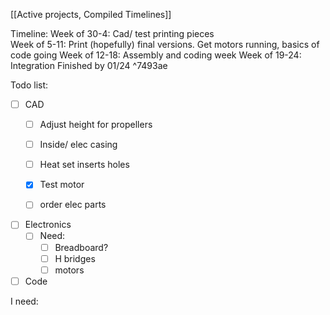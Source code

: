 
[[Active projects, Compiled Timelines]]

Timeline: 
	Week of 30-4: Cad/ test printing pieces 	
	Week of 5-11: Print (hopefully) final versions. Get motors running, basics of code going
	Week of 12-18: Assembly and coding week
	Week of 19-24: Integration 
	Finished by 01/24 ^7493ae

Todo list:
- [ ] CAD 
	- [ ] Adjust height for propellers
	- [ ] Inside/ elec casing
	- [ ] Heat set inserts holes
	- [x] Test motor 
	- [ ] order elec parts


- [ ] Electronics
	- [ ] Need:
		- [ ] Breadboard?
		- [ ] H bridges
		- [ ] motors

- [ ] Code

I need:

